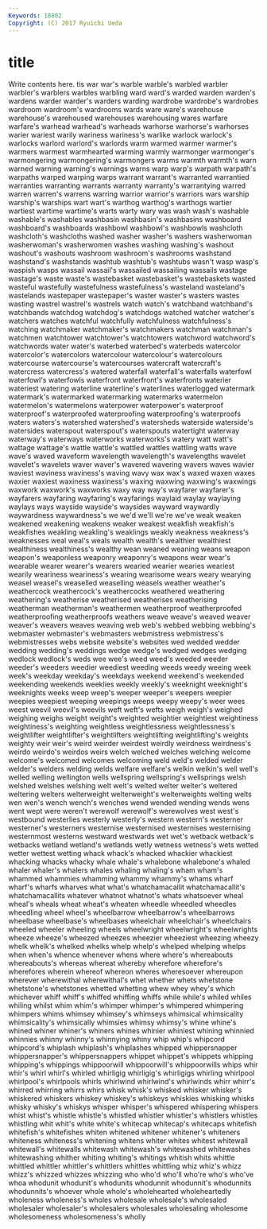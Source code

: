 ```yaml
---
Keywords: 18802 
Copyright: (C) 2017 Ryuichi Ueda
---
```


# title

Write contents here.
tis war war's warble warble's warbled warbler warbler's warblers
warbles warbling ward ward's warded warden warden's wardens warder warder's
warders warding wardrobe wardrobe's wardrobes wardroom wardroom's wardrooms wards ware
ware's warehouse warehouse's warehoused warehouses warehousing wares warfare warfare's warhead
warhead's warheads warhorse warhorse's warhorses warier wariest warily wariness wariness's
warlike warlock warlock's warlocks warlord warlord's warlords warm warmed warmer
warmer's warmers warmest warmhearted warming warmly warmonger warmonger's warmongering warmongering's
warmongers warms warmth warmth's warn warned warning warning's warnings warns
warp warp's warpath warpath's warpaths warped warping warps warrant warrant's
warranted warrantied warranties warranting warrants warranty warranty's warrantying warred warren
warren's warrens warring warrior warrior's warriors wars warship warship's warships
wart wart's warthog warthog's warthogs wartier wartiest wartime wartime's warts
warty wary was wash wash's washable washable's washables washbasin washbasin's
washbasins washboard washboard's washboards washbowl washbowl's washbowls washcloth washcloth's washcloths
washed washer washer's washers washerwoman washerwoman's washerwomen washes washing washing's
washout washout's washouts washroom washroom's washrooms washstand washstand's washstands washtub
washtub's washtubs wasn't wasp wasp's waspish wasps wassail wassail's wassailed
wassailing wassails wastage wastage's waste waste's wastebasket wastebasket's wastebaskets wasted
wasteful wastefully wastefulness wastefulness's wasteland wasteland's wastelands wastepaper wastepaper's waster
waster's wasters wastes wasting wastrel wastrel's wastrels watch watch's watchband
watchband's watchbands watchdog watchdog's watchdogs watched watcher watcher's watchers watches
watchful watchfully watchfulness watchfulness's watching watchmaker watchmaker's watchmakers watchman watchman's
watchmen watchtower watchtower's watchtowers watchword watchword's watchwords water water's waterbed
waterbed's waterbeds watercolor watercolor's watercolors watercolour watercolour's watercolours watercourse watercourse's
watercourses watercraft watercraft's watercress watercress's watered waterfall waterfall's waterfalls waterfowl
waterfowl's waterfowls waterfront waterfront's waterfronts waterier wateriest watering waterline waterline's
waterlines waterlogged watermark watermark's watermarked watermarking watermarks watermelon watermelon's watermelons
waterpower waterpower's waterproof waterproof's waterproofed waterproofing waterproofing's waterproofs waters waters's
watershed watershed's watersheds waterside waterside's watersides waterspout waterspout's waterspouts watertight
waterway waterway's waterways waterworks waterworks's watery watt watt's wattage wattage's
wattle wattle's wattled wattles wattling watts wave wave's waved waveform
wavelength wavelength's wavelengths wavelet wavelet's wavelets waver waver's wavered wavering
wavers waves wavier waviest waviness waviness's waving wavy wax wax's
waxed waxen waxes waxier waxiest waxiness waxiness's waxing waxwing waxwing's
waxwings waxwork waxwork's waxworks waxy way way's wayfarer wayfarer's wayfarers
wayfaring wayfaring's wayfarings waylaid waylay waylaying waylays ways wayside wayside's
waysides wayward waywardly waywardness waywardness's we we'd we'll we're we've
weak weaken weakened weakening weakens weaker weakest weakfish weakfish's weakfishes
weakling weakling's weaklings weakly weakness weakness's weaknesses weal weal's weals
wealth wealth's wealthier wealthiest wealthiness wealthiness's wealthy wean weaned weaning
weans weapon weapon's weaponless weaponry weaponry's weapons wear wear's wearable
wearer wearer's wearers wearied wearier wearies weariest wearily weariness weariness's
wearing wearisome wears weary wearying weasel weasel's weaselled weaselling weasels
weather weather's weathercock weathercock's weathercocks weathered weathering weathering's weatherise weatherised
weatherises weatherising weatherman weatherman's weathermen weatherproof weatherproofed weatherproofing weatherproofs weathers
weave weave's weaved weaver weaver's weavers weaves weaving web web's
webbed webbing webbing's webmaster webmaster's webmasters webmistress webmistress's webmistresses webs
website website's websites wed wedded wedder wedding wedding's weddings wedge
wedge's wedged wedges wedging wedlock wedlock's weds wee wee's weed
weed's weeded weeder weeder's weeders weedier weediest weeding weeds weedy
weeing week week's weekday weekday's weekdays weekend weekend's weekended weekending
weekends weeklies weekly weekly's weeknight weeknight's weeknights weeks weep weep's
weeper weeper's weepers weepier weepies weepiest weeping weepings weeps weepy
weepy's weer wees weest weevil weevil's weevils weft weft's wefts
weigh weigh's weighed weighing weighs weight weight's weighted weightier weightiest
weightiness weightiness's weighting weightless weightlessness weightlessness's weightlifter weightlifter's weightlifters weightlifting
weightlifting's weights weighty weir weir's weird weirder weirdest weirdly weirdness
weirdness's weirdo weirdo's weirdos weirs welch welched welches welching welcome
welcome's welcomed welcomes welcoming weld weld's welded welder welder's welders
welding welds welfare welfare's welkin welkin's well well's welled welling
wellington wells wellspring wellspring's wellsprings welsh welshed welshes welshing welt
welt's welted welter welter's weltered weltering welters welterweight welterweight's welterweights
welting welts wen wen's wench wench's wenches wend wended wending
wends wens went wept were weren't werewolf werewolf's werewolves west
west's westbound westerlies westerly westerly's western western's westerner westerner's westerners
westernise westernised westernises westernising westernmost westerns westward westwards wet wet's
wetback wetback's wetbacks wetland wetland's wetlands wetly wetness wetness's wets
wetted wetter wettest wetting whack whack's whacked whackier whackiest whacking
whacks whacky whale whale's whalebone whalebone's whaled whaler whaler's whalers
whales whaling whaling's wham wham's whammed whammies whamming whammy whammy's
whams wharf wharf's wharfs wharves what what's whatchamacallit whatchamacallit's whatchamacallits
whatever whatnot whatnot's whats whatsoever wheal wheal's wheals wheat wheat's
wheaten wheedle wheedled wheedles wheedling wheel wheel's wheelbarrow wheelbarrow's wheelbarrows
wheelbase wheelbase's wheelbases wheelchair wheelchair's wheelchairs wheeled wheeler wheeling wheels
wheelwright wheelwright's wheelwrights wheeze wheeze's wheezed wheezes wheezier wheeziest wheezing
wheezy whelk whelk's whelked whelks whelp whelp's whelped whelping whelps
when when's whence whenever whens where where's whereabouts whereabouts's whereas
whereat whereby wherefore wherefore's wherefores wherein whereof whereon wheres wheresoever
whereupon wherever wherewithal wherewithal's whet whether whets whetstone whetstone's whetstones
whetted whetting whew whey whey's which whichever whiff whiff's whiffed
whiffing whiffs while while's whiled whiles whiling whilst whim whim's
whimper whimper's whimpered whimpering whimpers whims whimsey whimsey's whimseys whimsical
whimsicality whimsicality's whimsically whimsies whimsy whimsy's whine whine's whined whiner
whiner's whiners whines whinier whiniest whining whinnied whinnies whinny whinny's
whinnying whiny whip whip's whipcord whipcord's whiplash whiplash's whiplashes whipped
whippersnapper whippersnapper's whippersnappers whippet whippet's whippets whipping whipping's whippings whippoorwill
whippoorwill's whippoorwills whips whir whir's whirl whirl's whirled whirligig whirligig's
whirligigs whirling whirlpool whirlpool's whirlpools whirls whirlwind whirlwind's whirlwinds whirr
whirr's whirred whirring whirrs whirs whisk whisk's whisked whisker whisker's
whiskered whiskers whiskey whiskey's whiskeys whiskies whisking whisks whisky whisky's
whiskys whisper whisper's whispered whispering whispers whist whist's whistle whistle's
whistled whistler whistler's whistlers whistles whistling whit whit's white white's
whitecap whitecap's whitecaps whitefish whitefish's whitefishes whiten whitened whitener whitener's
whiteners whiteness whiteness's whitening whitens whiter whites whitest whitewall whitewall's
whitewalls whitewash whitewash's whitewashed whitewashes whitewashing whither whiting whiting's whitings
whitish whits whittle whittled whittler whittler's whittlers whittles whittling whiz
whiz's whizz whizz's whizzed whizzes whizzing who who'd who'll who're
who's who've whoa whodunit whodunit's whodunits whodunnit whodunnit's whodunnits whodunnits's
whoever whole whole's wholehearted wholeheartedly wholeness wholeness's wholes wholesale wholesale's
wholesaled wholesaler wholesaler's wholesalers wholesales wholesaling wholesome wholesomeness wholesomeness's wholly
